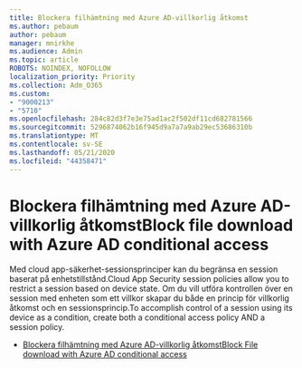 ```yaml
---
title: Blockera filhämtning med Azure AD-villkorlig åtkomst
ms.author: pebaum
author: pebaum
manager: mnirkhe
ms.audience: Admin
ms.topic: article
ROBOTS: NOINDEX, NOFOLLOW
localization_priority: Priority
ms.collection: Adm_O365
ms.custom:
- "9000213"
- "5710"
ms.openlocfilehash: 284c82d3f7e3e75ad1ac2f502df11cd682781566
ms.sourcegitcommit: 5296874062b16f945d9a7a7a9ab29ec53686310b
ms.translationtype: MT
ms.contentlocale: sv-SE
ms.lasthandoff: 05/21/2020
ms.locfileid: "44358471"
---
```

# <a name="block-file-download-with-azure-ad-conditional-access"></a><span data-ttu-id="e8182-102">Blockera filhämtning med Azure AD-villkorlig åtkomst</span><span class="sxs-lookup"><span data-stu-id="e8182-102">Block file download with Azure AD conditional access</span></span>

<span data-ttu-id="e8182-103">Med cloud app-säkerhet-sessionsprinciper kan du begränsa en session baserat på enhetstillstånd.</span><span class="sxs-lookup"><span data-stu-id="e8182-103">Cloud App Security session policies allow you to restrict a session based on device state.</span></span> <span data-ttu-id="e8182-104">Om du vill utföra kontrollen över en session med enheten som ett villkor skapar du både en princip för villkorlig åtkomst och en sessionsprincip.</span><span class="sxs-lookup"><span data-stu-id="e8182-104">To accomplish control of a session using its device as a condition, create both a conditional access policy AND a session policy.</span></span>

- [<span data-ttu-id="e8182-105">Blockera filhämtning med Azure AD-villkorlig åtkomst</span><span class="sxs-lookup"><span data-stu-id="e8182-105">Block File download with Azure AD conditional access</span></span>](https://docs.microsoft.com/cloud-app-security/use-case-proxy-block-session-aad#create-a-block-download-policy-for-unmanaged-devices)
